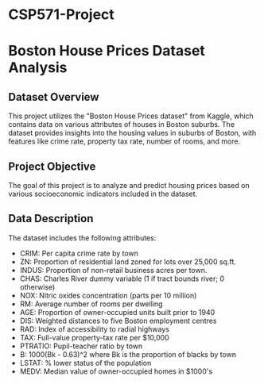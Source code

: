 # CSP571-Project

# Boston House Prices Dataset Analysis

## Dataset Overview
This project utilizes the "Boston House Prices dataset" from Kaggle, which contains data on various attributes of houses in Boston suburbs. The dataset provides insights into the housing values in suburbs of Boston, with features like crime rate, property tax rate, number of rooms, and more.

## Project Objective
The goal of this project is to analyze and predict housing prices based on various socioeconomic indicators included in the dataset.

## Data Description
The dataset includes the following attributes:
- CRIM: Per capita crime rate by town
- ZN: Proportion of residential land zoned for lots over 25,000 sq.ft.
- INDUS: Proportion of non-retail business acres per town.
- CHAS: Charles River dummy variable (1 if tract bounds river; 0 otherwise)
- NOX: Nitric oxides concentration (parts per 10 million)
- RM: Average number of rooms per dwelling
- AGE: Proportion of owner-occupied units built prior to 1940
- DIS: Weighted distances to five Boston employment centres
- RAD: Index of accessibility to radial highways
- TAX: Full-value property-tax rate per $10,000
- PTRATIO: Pupil-teacher ratio by town
- B: 1000(Bk - 0.63)^2 where Bk is the proportion of blacks by town
- LSTAT: % lower status of the population
- MEDV: Median value of owner-occupied homes in $1000's

